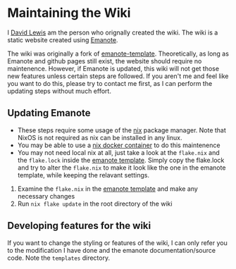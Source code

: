 # Maintaining the Wiki

I [David Lewis](https://github.com/IllustratedMan-code) am the person who
orignally created the wiki. The wiki is a static website created using
[Emanote](https://emanote.srid.ca/).

The wiki was originally a fork of
[emanote-template](https://github.com/srid/emanote-template). Theoretically, as
long as Emanote and github pages still exist, the website should require no
maintenence. However, if Emanote is updated, this wiki will not get those new
features unless certain steps are followed. If you aren't me and feel like you
want to do this, please try to contact me first, as I can perform the updating
steps without much effort.

## Updating Emanote

- These steps require some usage of the [nix](https://nixos.org/) package
  manager. Note that NixOS is not required as nix can be installed in any linux.
- You may be able to use a
  [nix docker container](https://hub.docker.com/r/nixos/nix/) to do this
  maintenence
- You may not need local nix at all, just take a look at the `flake.nix` and the
  `flake.lock` inside the
  [emanote template](https://github.com/srid/emanote-template). Simply copy the
  flake.lock and try to alter the `flake.nix` to make it look like the one in
  the emanote template, while keeping the relavant settings.

1. Examine the `flake.nix` in the
   [emanote template](https://github.com/srid/emanote-template) and make any
   necessary changes
2. Run `nix flake update` in the root directory of the wiki

## Developing features for the wiki

If you want to change the styling or features of the wiki, I can only refer you
to the modification I have done and the emanote documentation/source code. Note
the `templates` directory.
